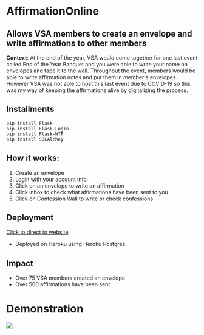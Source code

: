 # AffirmationOnline
Allows VSA members to create an envelope and write affirmations to other members 
---
__Context__: At the end of the year, VSA would come together for one last event called End of the Year Banquet and you were able to write your name on envelopes and tape it to the wall. Throughout the event, members would be able to write affirmation notes and put them in member's envelopes. However VSA was not able to host this last event due to COVID-19 so this was my way of keeping the affirmations alive by digitalizing the process. 

## Installments
```
pip install Flask
pip install Flask-Login
pip install Flask-WTF
pip install SQLAlchey
```

## How it works:
1) Create an envelope
2) Login with your account info
3) Click on an envelope to write an affirmation
4) Click inbox to check what affirmations have been sent to you
5) Click on Confession Wall to write or check confessions

## Deployment
[Click to direct to website](https://affirmationonline.herokuapp.com/home)
- Deployed on Heroku using Heroku Postgres 


## Impact 
- Over 75 VSA members created an envelope
- Over 500 affirmations have been sent

# Demonstration 
![](demo.gif)
